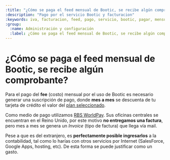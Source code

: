 ```yaml
---
:title: "¿Cómo se paga el feed mensual de Bootic, se recibe algún comprobante?"
:description: "Pago por el servicio Bootic y facturacion"
:keywords: iva, facturacion, feed, pago, servicio, bootic, pagar, mensualidad
:group:
  :name: Administración y configuración
  :label: ¿Cómo se paga el feed mensual de Bootic, se recibe algún comprobante? 
---
```

# ¿Cómo se paga el feed mensual de Bootic, se recibe algún comprobante?

Para el pago del __fee__ (costo) mensual por el uso de Bootic es necesario
generar una suscripción de pago, donde **mes a mes** se descuenta de tu tarjeta
de crédito el valor del [plan seleccionado][1].  

Como medio de pago utilizamos [RBS WorldPay][2]. Sus oficinas centrales se
encuentran en el Reino Unido, por este motivo **no entregamos una factura**, pero
mes a mes se genera un _Invoice_ (tipo de factura) que llega vía mail. 

Pese a que es del extranjero, es **perfectamente posible ingresarlos** a la
contabilidad, tal como lo harías con otros servicios por Internet (SalesForce,
Google Apps, hosting, etc).  De esta forma se puede justificar como un gasto.

 [1]:http://www.bootic.net/pages/planes
 [2]:http://www.worldpay.com/
